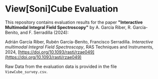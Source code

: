# View[Soni]Cube Evaluation

This repository contains evaluation results for the paper **"Interactive Multimodal Integral Field Spectroscopy"** by A. García Riber, R. García-Benito, and F. Serradilla (2024):

Adrián García Riber, Rubén García-Benito, Francisco Serradilla. *Interactive multimodal Integral Field Spectroscopy*, RAS Techniques and Instruments, 2024,
[https://doi.org/10.1093/rasti/rzae049](https://doi.org/10.1093/rasti/rzae049)

Raw Data from the evaluation data is provided in the file `ViewCube_survey.csv`.
